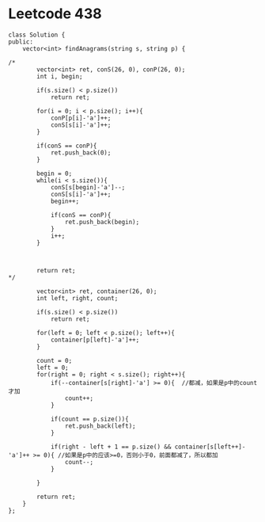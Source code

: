 # Leetcode 438
    class Solution {
    public:
        vector<int> findAnagrams(string s, string p) {

    /*
            vector<int> ret, conS(26, 0), conP(26, 0);
            int i, begin;

            if(s.size() < p.size())
                return ret;   

            for(i = 0; i < p.size(); i++){
                conP[p[i]-'a']++;
                conS[s[i]-'a']++;
            }

            if(conS == conP){
                ret.push_back(0);
            }

            begin = 0;
            while(i < s.size()){
                conS[s[begin]-'a']--;
                conS[s[i]-'a']++;
                begin++;   

                if(conS == conP){
                    ret.push_back(begin);
                }
                i++;
            }



            return ret;
    */

            vector<int> ret, container(26, 0);
            int left, right, count;

            if(s.size() < p.size())
                return ret;   

            for(left = 0; left < p.size(); left++){
                container[p[left]-'a']++;
            }      

            count = 0;
            left = 0;
            for(right = 0; right < s.size(); right++){
                if(--container[s[right]-'a'] >= 0){  //都减，如果是p中的count才加
                    count++;
                }

                if(count == p.size()){
                    ret.push_back(left);
                }

                if(right - left + 1 == p.size() && container[s[left++]-'a']++ >= 0){ //如果是p中的应该>=0，否则小于0，前面都减了，所以都加
                    count--;
                }

            }

            return ret;
        }
    };
